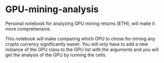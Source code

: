 # GPU-mining-analysis

Personal notebook for analyzing GPU mining returns (ETH), will make it more comprehensive.

This notebook will make comparing which GPU to chose for mining any crypto currency significantly easier. 
You will only have to add a new instance of the GPU class to the GPU list with the arguments and you will get the analysis of the GPU by running the cells. 

